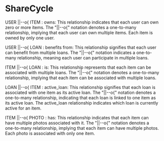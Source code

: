 # ShareCycle

USER ||--o{ ITEM : owns:
This relationship indicates that each user can own zero or more items.
The "||--o{" notation denotes a one-to-many relationship, implying that each user can own multiple items.
Each item is owned by only one user.

USER ||--o{ LOAN : benefits from:
This relationship signifies that each user can benefit from multiple loans.
The "||--o{" notation indicates a one-to-many relationship, meaning each user can participate in multiple loans.

ITEM ||--o{ LOAN : is:
This relationship represents that each item can be associated with multiple loans.
The "||--o{" notation denotes a one-to-many relationship, implying that each item can be associated with multiple loans.

LOAN ||--o{ ITEM : active_loan:
This relationship signifies that each loan is associated with one item as its active loan.
The "||--o{" notation denotes a one-to-many relationship, indicating that each loan is linked to one item as its active loan.
The active_loan relationship indicates which loan is currently active for an item.

ITEM ||--o{ PHOTO : has:
This relationship indicates that each item can have multiple photos associated with it.
The "||--o{" notation denotes a one-to-many relationship, implying that each item can have multiple photos.
Each photo is associated with only one item.